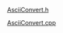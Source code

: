 [AsciiConvert.h](../../../_resources/AsciiConvert.h)

[AsciiConvert.cpp](../../../_resources/AsciiConvert.cpp)